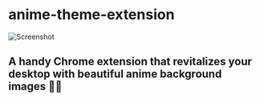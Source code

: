 # anime-theme-extension
![Screenshot](/Screenshot8.png)
## A handy Chrome extension that revitalizes your desktop with beautiful anime background images  🚀🌟      
